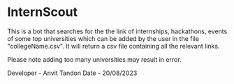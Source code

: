 # InternScout

This is a bot that searches for the the link of internships, hackathons, events of some top universities which can be added by the user in the file "collegeName.csv". It will return a csv file containing all the relevant links. 

Please note adding too many universities may result in error.


Developer - Anvit Tandon
Date -  20/08/2023